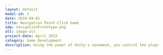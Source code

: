 ```yaml
---
layout: default
modal-id: 1
date: 2019-04-01
title: Navigation Point-Click Game
img: navigationPrototype.png
alt: image-alt
project-date: April 2019
category: Game Development
description: Using the power of Unity's navemesh, you control the player by click on ground. The player will move to the location the cursor has been click on. The player's goal is to avoid obstacles along the way while needing to collect keys to enter the blue portal.
---
```

